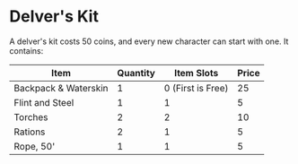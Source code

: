 # Delver's Kit

A delver's kit costs 50 coins, and every new character can start with one. It contains:

| Item                 | Quantity | Item Slots        | Price |
| -------------------- | -------- | ----------------- | ----- |
| Backpack & Waterskin | 1        | 0 (First is Free) | 25    |
| Flint and Steel      | 1        | 1                 | 5     |
| Torches              | 2        | 2                 | 10    |
| Rations              | 2        | 1                 | 5     |
| Rope, 50'            | 1        | 1                 | 5     |
